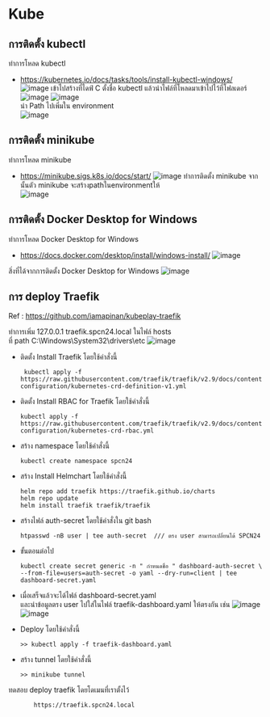 # Kube
## การติดตั้ง kubectl
ทำการโหลด kubectl
- https://kubernetes.io/docs/tasks/tools/install-kubectl-windows/
![image](https://user-images.githubusercontent.com/119155285/226195637-26679ade-1e1e-430f-8a19-073ad0b94034.png)
เข้าไปสร้างที่ไดฟ์ C ตั้งชื่อ kubectl แล้วนำไฟล์ที่โหลดมาเข้าไปไว้ที่โฟลเดอร์<br>
![image](https://user-images.githubusercontent.com/119155285/226195688-37f6e803-b95f-4b11-9ab1-2719646137c6.png)
![image](https://user-images.githubusercontent.com/119155285/226195701-d0d5dbc2-d4fe-47a4-b39b-d6b6486b306c.png) <br>
นำ Path ไปเพิ่มใน environment <br>
![image](https://user-images.githubusercontent.com/119155285/226195819-8b631ff6-393b-4111-9eef-d00dd03e593d.png)

## การติดตั้ง minikube
ทำการโหลด minikube
- https://minikube.sigs.k8s.io/docs/start/
![image](https://user-images.githubusercontent.com/119155285/226196026-ef32b655-455a-4dcd-bafd-fb6cf6d5b447.png)
ทำการติดตั้ง minikube จากนั้นตัว minikube จะสร้างpathในenvironmentให้<br>
![image](https://user-images.githubusercontent.com/119155285/226196105-8e57ab0e-f11a-4b14-8239-af8005602cc3.png)

## การติดตั้ง Docker Desktop for Windows
ทำการโหลด Docker Desktop for Windows
- https://docs.docker.com/desktop/install/windows-install/
![image](https://user-images.githubusercontent.com/119155285/226196293-ad7fcbb4-843a-43a7-b2a3-7dbb0e927808.png)

สิ่งที่ได้จากการติดตั้ง Docker Desktop for Windows
![image](https://user-images.githubusercontent.com/119155285/226196361-e9e5d5b7-6fc9-41ac-b526-a1c3ebc3d329.png)

## การ deploy Traefik
Ref : https://github.com/iamapinan/kubeplay-traefik

ทำการเพิ่ม 127.0.0.1 traefik.spcn24.local ในไฟล์ hosts <br>
ที่ path C:\Windows\System32\drivers\etc
![image](https://user-images.githubusercontent.com/119155285/226196503-3324118a-5ce2-4db7-a728-b564ab137443.png)
- ติดตั้ง Install Traefik โดยใช้คำสั่งนี้
   
       kubectl apply -f https://raw.githubusercontent.com/traefik/traefik/v2.9/docs/content/reference/dynamic-configuration/kubernetes-crd-definition-v1.yml
       
 - ติดตั้ง Install RBAC for Traefik โดยใช้คำสั่งนี้
      
       kubectl apply -f https://raw.githubusercontent.com/traefik/traefik/v2.9/docs/content/reference/dynamic-configuration/kubernetes-crd-rbac.yml
      
 - สร้าง namespace โดยใช้คำสั่งนี้
      
       kubectl create namespace spcn24
    
 - สร้าง Install Helmchart โดยใช้คำสั่งนี้
      
       helm repo add traefik https://traefik.github.io/charts
       helm repo update
       helm install traefik traefik/traefik
   
  - สร้างไฟล์ auth-secret โดยใช้คำสั่งใน git bash
      
        htpasswd -nB user | tee auth-secret  /// ตรง user สามารถเปลี่ยนได้ SPCN24
        
  - ขั้นตอนต่อไป

        kubectl create secret generic -n " กำหนดชื่อ " dashboard-auth-secret \ --from-file=users=auth-secret -o yaml --dry-run=client | tee dashboard-secret.yaml
        
  - เมื่อเสร็จแล้วจะได้ไฟล์ dashboard-secret.yaml <br>
  และนำข้อมูลตรง user ไปใส่ในไฟล์ traefik-dashboard.yaml ให้ตรงกัน เช่น
  ![image](https://user-images.githubusercontent.com/119155285/226197244-4fa49d18-4ac3-41c8-99b6-2e9d08e383f6.png)
  ![image](https://user-images.githubusercontent.com/119155285/226197266-a76a6046-a791-4361-b36a-151ade6f815f.png)
  
  - Deploy โดยใช้คำสั่งนี้
  
        >> kubectl apply -f traefik-dashboard.yaml
        
  - สร้าง tunnel โดยใช้คำสั่งนี้

        >> minikube tunnel

  ทดสอบ deploy traefik โดยโดเมนที่เราตั้งไว้ 
           
           https://traefik.spcn24.local

